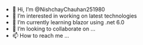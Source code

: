 - 👋 Hi, I’m @NishchayChauhan251980
- 👀 I’m interested in working on latest technologies
- 🌱 I’m currently learning blazor using .net 6.0
- 💞️ I’m looking to collaborate on ...
- 📫 How to reach me ...

<!---
NishchayChauhan251980/NishchayChauhan251980 is a ✨ special ✨ repository because its `README.md` (this file) appears on your GitHub profile.
You can click the Preview link to take a look at your changes.
--->
